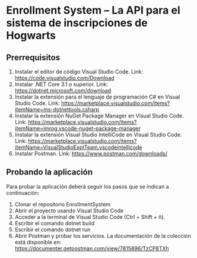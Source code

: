 # Enrollment System – La API para el sistema de inscripciones de Hogwarts

## Prerrequisitos

1. Instalar el editor de código Visual Studio Code. Link: https://code.visualstudio.com/Download
2. Instalar .NET Core 3.1 o superior. Link: https://dotnet.microsoft.com/download
3. Instalar la extensión para el lenguaje de programación C# en Visual Studio Code. Link: https://marketplace.visualstudio.com/items?itemName=ms-dotnettools.csharp
4. Instalar la extensión NuGet Package Manager en Visual Studio Code. Link: https://marketplace.visualstudio.com/items?itemName=jmrog.vscode-nuget-package-manager
5. Instalar la extensión Visual Studio IntelliCode en Visual Studio Code. Link:
https://marketplace.visualstudio.com/items?itemName=VisualStudioExptTeam.vscodeintellicode
6. Instalar Postman. Link: https://www.postman.com/downloads/

## Probando la aplicación

Para probar la aplicación deberá seguir los pasos que se indican a continuación:
1. Clonar el repositorio  EnrollmentSystem
2. Abrir el proyecto usando Visual Studio Code
3. Acceder a la terminal de Visual Studio Code (Ctrl + Shift + ñ).
4. Escribir el comando dotnet build
5. Escribir el comando dotnet run
6. Abrir Postman y probar los servicios. La documentación de la colección está disponible en: https://documenter.getpostman.com/view/7815896/TzCP8TXh
